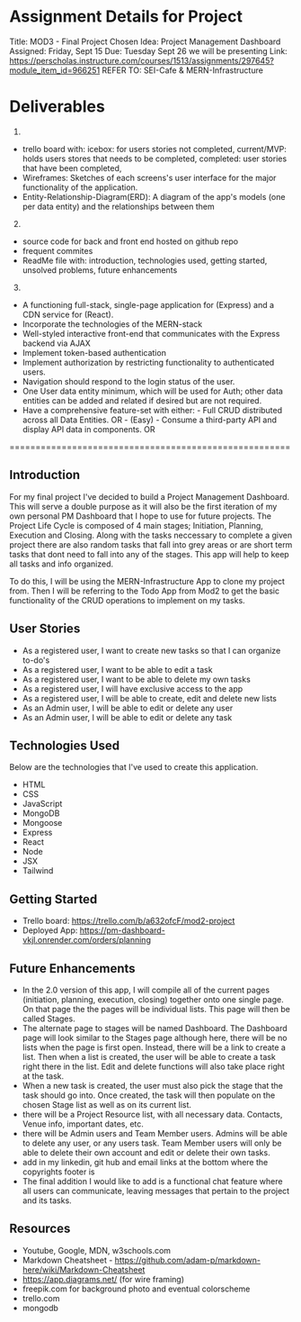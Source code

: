 

# Assignment Details for Project
Title: MOD3 - Final Project
Chosen Idea: Project Management Dashboard
Assigned: Friday, Sept 15
Due: Tuesday Sept 26 we will be presenting
Link: https://perscholas.instructure.com/courses/1513/assignments/297645?module_item_id=966251
REFER TO: SEI-Cafe & MERN-Infrastructure


# Deliverables
1.
- trello board with: icebox: for users stories not completed, current/MVP: holds users stores that needs to be completed, completed: user stories that have been completed, 
- Wireframes: Sketches of each screens's user interface for the major functionality of the application.
- Entity-Relationship-Diagram(ERD): A diagram of the app's models (one per data entity) and the relationships between them
2. 
- source code for back and front end hosted on github repo
- frequent commites
- ReadMe file with: introduction, technologies used, getting started, unsolved problems, future enhancements 
3. 
- A functioning full-stack, single-page application for (Express) and a CDN service for (React).
- Incorporate the technologies of the MERN-stack
- Well-styled interactive front-end that communicates with the Express backend via AJAX
- Implement token-based authentication
- Implement authorization by restricting functionality to authenticated users.
- Navigation should respond to the login status of the user.
- One User data entity minimum, which will be used for Auth; other data entities can be added and related if desired but are not required.
- Have a comprehensive feature-set with either:
        - Full CRUD distributed across all Data Entities. OR
        - (Easy) - Consume a third-party API and display API data in components. OR


======================================================


## Introduction
For my final project I've decided to build a Project Management Dashboard. This will serve a double purpose as it will also be the first iteration of my own personal PM Dashboard that I hope to use for future projects. The Project Life Cycle is composed of 4 main stages; Initiation, Planning, Execution and Closing. Along with the tasks neccessary to complete a given project there are also random tasks that fall into grey areas or are short term tasks that dont need to fall into any of the stages. This app will help to keep all tasks and info organized. 

To do this, I will be using the MERN-Infrastructure App to clone my project from. Then I will be referring to the Todo App from Mod2 to get the basic functionality of the CRUD operations to implement on my tasks. 


## User Stories
- As a registered user, I want to create new tasks so that I can organize to-do's
- As a registered user, I want to be able to edit a task
- As a registered user, I want to be able to delete my own tasks
- As a registered user, I will have exclusive access to the app 
- As a registered user, I will be able to create, edit and delete new lists
- As an Admin user, I will be able to edit or delete any user
- As an Admin user, I will be able to edit or delete any task


## Technologies Used
Below are the technologies that I've used to create this application. 
- HTML
- CSS
- JavaScript
- MongoDB
- Mongoose
- Express
- React
- Node
- JSX 
- Tailwind


## Getting Started
- Trello board: https://trello.com/b/a632ofcF/mod2-project
- Deployed App: https://pm-dashboard-vkjl.onrender.com/orders/planning


## Future Enhancements
- In the 2.0 version of this app, I will compile all of the current pages (initiation, planning, execution, closing) together onto one single page. On that page the the pages will be individual lists. This page will then be called Stages.
- The alternate page to stages will be named Dashboard. The Dashboard page will look similar to the Stages page although here, there will be no lists when the page is first open. Instead, there will be a link to create a list. Then when a list is created, the user will be able to create a task right there in the list. Edit and delete functions will also take place right at the task. 
- When a new task is created, the user must also pick the stage that the task should go into. Once created, the task will then populate on the chosen Stage list as well as on its current list.
- there will be a Project Resource list, with all necessary data. Contacts, Venue info, important dates, etc.
- there will be Admin users and Team Member users. Admins will be able to delete any user, or any users task. Team Member users will only be able to delete their own account and edit or delete their own tasks.
- add in my linkedin, git hub and email links at the bottom where the copyrights footer is
- The final addition I would like to add is a functional chat feature where all users can communicate, leaving messages that pertain to the project and its tasks. 


## Resources
- Youtube, Google, MDN, w3schools.com
- Markdown Cheatsheet - https://github.com/adam-p/markdown-here/wiki/Markdown-Cheatsheet
- https://app.diagrams.net/ (for wire framing)
- freepik.com for background photo and eventual colorscheme
- trello.com
- mongodb

